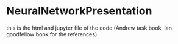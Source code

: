 # NeuralNetworkPresentation

this is the html and jupyter file of the code (Andrew task book, Ian goodfellow book for the references)
